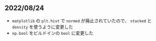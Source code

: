 ## 2022/08/24

- `matplotlib` の `plt.hist` で `normed` が廃止されていたので、 `stacked` と `density` を使うように変更した
- `np.bool` をビルドインの `bool` に変更した